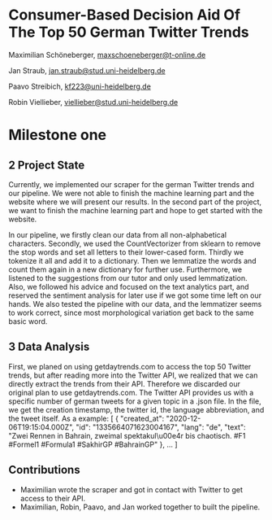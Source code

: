 
# Consumer-Based Decision Aid Of The Top 50 German Twitter Trends
Maximilian Schöneberger,
maxschoeneberger@t-online.de

Jan Straub,
jan.straub@stud.uni-heidelberg.de

Paavo Streibich,
kf223@uni-heidelberg.de

Robin Viellieber,
viellieber@stud.uni-heidelberg.de


# Milestone one

## 2 Project State
Currently, we implemented our scraper for the german Twitter trends and our pipeline.
We were not able to finish the machine learning part and the website where we will present our results.
In the second part of the project, we want to finish the machine learning part and hope to get started with the website.

In our pipeline, we firstly clean our data from all non-alphabetical characters. Secondly, we used the CountVectorizer from sklearn to remove the stop words and set all letters to their lower-cased form. Thirdly we tokenize it all and add it to a dictionary. Then we lemmatize the words and count them again in a new dictionary for further use.
Furthermore, we listened to the suggestions from our tutor and only used lemmatization. Also, we followed his advice and focused on the text analytics part, and reserved the sentiment analysis for later use if we got some time left on our hands.
We also tested the pipeline with our data, and the lemmatizer seems to work correct, since most morphological variation get back to the same basic word.


## 3 Data Analysis
First, we planed on using getdaytrends.com to access the top 50 Twitter trends, but after reading more into the Twitter API, we realized that we can directly extract the trends from their API. Therefore we discarded our original plan to use getdaytrends.com. The Twitter API provides us with a specific number of german tweets for a given topic in a .json file.
In the file, we get the creation timestamp, the twitter id, the language abbreviation, and the tweet itself.
As a example:
[
    {
        "created_at": "2020-12-06T19:15:04.000Z",
        "id": "1335664071623004167",
        "lang": "de",
        "text": "Zwei Rennen in Bahrain, zweimal spektakul\u00e4r bis chaotisch. #F1 #Formel1 #Formula1 #SakhirGP  #BahrainGP"
    },
    ...
]

## Contributions
 * Maximilian wrote the scraper and got in contact with Twitter to get access to their API.
 * Maximilian, Robin, Paavo, and Jan worked together to built the pipeline.
